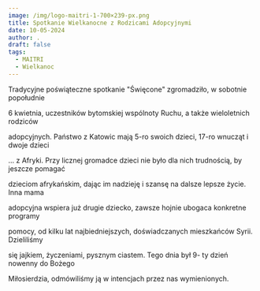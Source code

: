 ```yaml
---
image: /img/logo-maitri-1-700×239-px.png
title: Spotkanie Wielkanocne z Rodzicami Adopcyjnymi
date: 10-05-2024
author: .
draft: false
tags:
  - MAITRI
  - Wielkanoc
---
```

Tradycyjne poświąteczne spotkanie "Święcone" zgromadziło, w sobotnie popołudnie

6 kwietnia, uczestników bytomskiej wspólnoty Ruchu, a także wieloletnich rodziców

adopcyjnych. Państwo z Katowic mają 5-ro swoich dzieci, 17-ro wnucząt i dwoje dzieci

... z Afryki. Przy licznej gromadce dzieci nie było dla nich trudnością, by jeszcze pomagać

dzieciom afrykańskim, dając im nadzieję i szansę na dalsze lepsze życie. Inna mama

adopcyjna wspiera już drugie dziecko, zawsze hojnie ubogaca konkretne programy

pomocy, od kilku lat najbiedniejszych, doświadczanych mieszkańców Syrii. Dzieliliśmy

się jajkiem, życzeniami, pysznym ciastem. Tego dnia był 9- ty dzień nowenny do Bożego

Miłosierdzia, odmówiliśmy ją w intencjach przez nas wymienionych.
